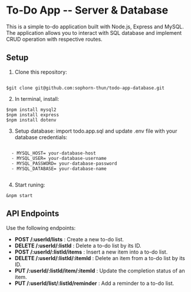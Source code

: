 # To-Do App -- Server & Database

This is a simple to-do application built with Node.js, Express and MySQL. The application allows you to interact with SQL database and implement CRUD operation with respective routes.

## Setup
1. Clone this repository: 
```

$git clone git@github.com:sophorn-thun/todo-app-database.git

```
2. In terminal, install: 
                        
```
$npm install mysql2
$npm install express
$npm install dotenv

```
3. Setup database: import todo.app.sql and update .env file with your database credentials:
```

  - MYSQL_HOST= your-database-host
  - MYSQL_USER= your-database-username
  - MYSQL_PASSWORD= your-database-password
  - MYSQL_DATABASE= your-database-name
  
```
4. Start runing:         

```
&npm start

```

## API Endpoints 
Use the following endpoints:
  - **POST /:userId/lists** : Create a new to-do list.
  - **DELETE /:userId/:listId** : Delete a to-do list by its ID.
  - **POST /:userId/:listId/items** : Insert a new item into a to-do list. 
  - **DELETE /:userId/:listId/:itemId** : Delete an item from a to-do list by its ID.
  - **PUT /:userId/:listId/item/:itemId** : Update the completion status of an item.
  - **PUT /:userId/list/:listId/reminder** : Add a reminder to a to-do list.
